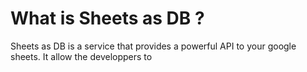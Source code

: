 # What is Sheets as DB ?

Sheets as DB is a service that provides a powerful API to your google sheets. It allow the developpers to 
